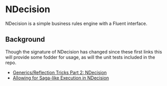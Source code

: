 NDecision
=============

NDecision is a simple business rules engine with a Fluent interface. 

Background
-------

Though the signature of NDecision has changed since these first links this will provide some fodder for usage, as will the unit tests included in the repo. 

* [Generics/Reflection Tricks Part 2: NDecision](http://bradygaster.com/generics-reflection-tricks-part-2-ndecision) 
* [Allowing for Saga-like Execution in NDecision](http://bradygaster.com/allowing-for-saga-like-execution-in-ndecision) 